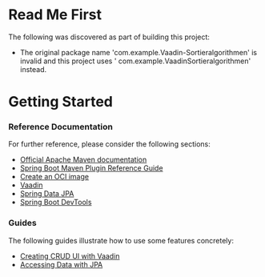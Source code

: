 # Read Me First

The following was discovered as part of building this project:

* The original package name 'com.example.Vaadin-Sortieralgorithmen' is invalid and this project uses '
  com.example.VaadinSortieralgorithmen' instead.

# Getting Started

### Reference Documentation

For further reference, please consider the following sections:

* [Official Apache Maven documentation](https://maven.apache.org/guides/index.html)
* [Spring Boot Maven Plugin Reference Guide](https://docs.spring.io/spring-boot/docs/2.7.6/maven-plugin/reference/html/)
* [Create an OCI image](https://docs.spring.io/spring-boot/docs/2.7.6/maven-plugin/reference/html/#build-image)
* [Vaadin](https://vaadin.com/spring)
* [Spring Data JPA](https://docs.spring.io/spring-boot/docs/2.7.6/reference/htmlsingle/#data.sql.jpa-and-spring-data)
* [Spring Boot DevTools](https://docs.spring.io/spring-boot/docs/2.7.6/reference/htmlsingle/#using.devtools)

### Guides

The following guides illustrate how to use some features concretely:

* [Creating CRUD UI with Vaadin](https://spring.io/guides/gs/crud-with-vaadin/)
* [Accessing Data with JPA](https://spring.io/guides/gs/accessing-data-jpa/)

